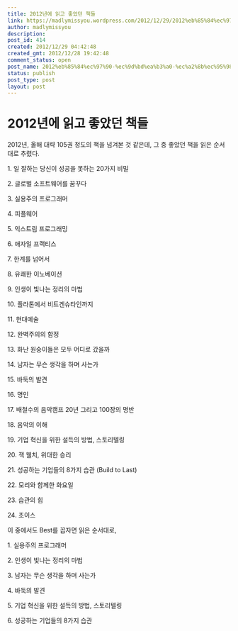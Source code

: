 ```yaml
---
title: 2012년에 읽고 좋았던 책들
link: https://madlymissyou.wordpress.com/2012/12/29/2012%eb%85%84%ec%97%90-%ec%9d%bd%ea%b3%a0-%ec%a2%8b%ec%95%98%eb%8d%98-%ec%b1%85%eb%93%a4/
author: madlymissyou
description: 
post_id: 414
created: 2012/12/29 04:42:48
created_gmt: 2012/12/28 19:42:48
comment_status: open
post_name: 2012%eb%85%84%ec%97%90-%ec%9d%bd%ea%b3%a0-%ec%a2%8b%ec%95%98%eb%8d%98-%ec%b1%85%eb%93%a4
status: publish
post_type: post
layout: post
---
```


# 2012년에 읽고 좋았던 책들

2012년, 올해 대략 105권 정도의 책을 넘겨본 것 같은데, 그 중 좋았던 책을 읽은 순서대로 추렸다.

1\. 일 잘하는 당신이 성공을 못하는 20가지 비밀

2\. 글로벌 소프트웨어를 꿈꾸다

3\. 실용주의 프로그래머

4\. 피플웨어

5\. 익스트림 프로그래밍

6\. 애자일 프랙티스

7\. 한계를 넘어서

8\. 유쾌한 이노베이션

9\. 인생이 빛나는 정리의 마법

10\. 플라톤에서 비트겐슈타인까지

11\. 현대예술

12\. 완벽주의의 함정

13\. 화난 원숭이들은 모두 어디로 갔을까

14\. 남자는 무슨 생각을 하며 사는가

15\. 바둑의 발견

16\. 명인

17\. 배철수의 음악캠프 20년 그리고 100장의 명반

18\. 음악의 이해

19\. 기업 혁신을 위한 설득의 방법, 스토리텔링

20\. 잭 웰치, 위대한 승리

21\. 성공하는 기업들의 8가지 습관 (Build to Last)

22\. 모리와 함께한 화요일

23\. 습관의 힘

24\. 초이스

이 중에서도 Best를 꼽자면 읽은 순서대로,

1\. 실용주의 프로그래머

2\. 인생이 빛나는 정리의 마법

3\. 남자는 무슨 생각을 하며 사는가

4\. 바둑의 발견

5\. 기업 혁신을 위한 설득의 방법, 스토리텔링

6\. 성공하는 기업들의 8가지 습관